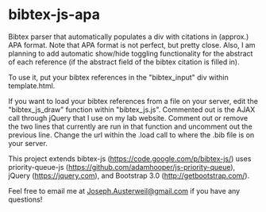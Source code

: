 # bibtex-js-apa
Bibtex parser that automatically populates a div with citations in (approx.) APA format. Note that APA format is not perfect, but pretty close. Also, I am planning to add automatic show/hide toggling functionality for the abstract of each reference (if the abstract field of the bibtex citation is filled in).

To use it, put your bibtex references in the "bibtex_input" div within template.html. 

If you want to load your bibtex references from a file on your server, edit the "bibtex_js_draw" function within "bibtex_js.js". Commented out is the AJAX call through jQuery that I use on my lab website. Comment out or remove the two lines that currently are run in that function and uncomment out the previous line. Change the url within the .load call to where the .bib file is on your server.

This project extends bibtex-js (https://code.google.com/p/bibtex-js/) uses priority-queue-js (https://github.com/adamhooper/js-priority-queue), jQuery (https://jquery.com), and Bootstrap 3.0 (http://getbootstrap.com/).

Feel free to email me at Joseph.Austerweil@gmail.com if you have any questions!
